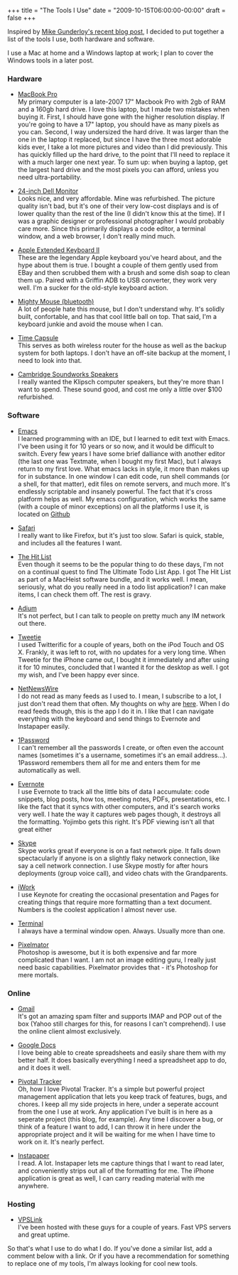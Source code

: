 +++
title = "The Tools I Use"
date = "2009-10-15T06:00:00-00:00"
draft = false
+++

Inspired by [Mike Gunderloy's recent blog
post](http://afreshcup.com/2009/10/11/my-tools-of-the-trade-2009/), I
decided to put together a list of the tools I use, both hardware and
software.

I use a Mac at home and a Windows laptop at work; I plan to cover the
Windows tools in a later post.

### Hardware

-   [MacBook Pro](http://www.apple.com/macbookpro/)\
    My primary computer is a late-2007 17" Macbook Pro with 2gb of RAM
    and a 160gb hard drive. I love this laptop, but I made two mistakes
    when buying it. First, I should have gone with the higher
    resolution display. If you're going to have a 17" laptop, you should
    have as many pixels as you can. Second, I way undersized the
    hard drive. It was larger than the one in the laptop it replaced,
    but since I have the three most adorable kids ever, I take a lot
    more pictures and video than I did previously. This has quickly
    filled up the hard drive, to the point that I'll need to replace it
    with a much larger one next year. To sum up: when buying a laptop,
    get the largest hard drive and the most pixels you can afford,
    unless you need ultra-portability.

<!-- -->

-   [24-inch Dell Monitor](http://www.dell.com)\
    Looks nice, and very affordable. Mine was refurbished. The picture
    quality isn't bad, but it's one of their very low-cost displays and
    is of lower quality than the rest of the line (I didn't know this at
    the time). If I was a graphic designer or professional photographer
    I would probably care more. Since this primarily displays a code
    editor, a terminal window, and a web browser, I don't really
    mind much.

<!-- -->

-   [Apple Extended Keyboard
    II](http://en.wikipedia.org/wiki/Apple_Extended_Keyboard)\
    These are the legendary Apple keyboard you've heard about, and the
    hype about them is true. I bought a couple of them gently used from
    EBay and then scrubbed them with a brush and some dish soap to clean
    them up. Paired with a Griffin ADB to USB converter, they work
    very well. I'm a sucker for the old-style keyboard action.

<!-- -->

-   [Mighty Mouse (bluetooth)](http://www.apple.com/mightymouse/)\
    A lot of people hate this mouse, but I don't understand why. It's
    solidly built, confortable, and has that cool little ball on top.
    That said, I'm a keyboard junkie and avoid the mouse when I can.

<!-- -->

-   [Time Capsule](http://www.apple.com/timecapsule/)\
    This serves as both wireless router for the house as well as the
    backup system for both laptops. I don't have an off-site backup at
    the moment, I need to look into that.

<!-- -->

-   [Cambridge Soundworks Speakers](http://cambridgesoundworks.com/)\
    I really wanted the Klipsch computer speakers, but they're more than
    I want to spend. These sound good, and cost me only a little over
    \$100 refurbished.

### Software

-   [Emacs](http://emacsformacosx.com/)\
    I learned programming with an IDE, but I learned to edit text
    with Emacs. I've been using it for 10 years or so now, and it would
    be difficult to switch. Every few years I have some brief dalliance
    with another editor (the last one was Textmate, when I bought my
    first Mac), but I always return to my first love. What emacs lacks
    in style, it more than makes up for in substance. In one window I
    can edit code, run shell commands (or a shell, for that matter),
    edit files on remote servers, and much more. It's endlessly
    scriptable and insanely powerful. The fact that it's cross platform
    helps as well. My emacs configuration, which works the same (with a
    couple of minor exceptions) on all the platforms I use it, is
    located on [Github](http://github.com/larrywright/emacs)

<!-- -->

-   [Safari](http://www.apple.com/safari/)\
    I really want to like Firefox, but it's just too slow. Safari is
    quick, stable, and includes all the features I want.

<!-- -->

-   [The Hit List](http://www.potionfactory.com/thehitlist/)\
    Even though it seems to be the popular thing to do these days, I'm
    not on a continual quest to find The Ultimate Todo List App. I got
    The Hit List as part of a MacHeist software bundle, and it
    works well. I mean, seriously, what do you really need in a todo
    list application? I can make items, I can check them off. The rest
    is gravy.

<!-- -->

-   [Adium](http://adium.im/)\
    It's not perfect, but I can talk to people on pretty much any IM
    network out there.

<!-- -->

-   [Tweetie](http://www.atebits.com/tweetie-mac/)\
    I used Twitterific for a couple of years, both on the iPod Touch and
    OS X. Frankly, it was left to rot, with no updates for a very
    long time. When Tweetie for the iPhone came out, I bought it
    immediately and after using it for 10 minutes, concluded that I
    wanted it for the desktop as well. I got my wish, and I've been
    happy ever since.

<!-- -->

-   [NetNewsWire](http://www.newsgator.com/INDIVIDUALS/NETNEWSWIRE/)\
    I do not read as many feeds as I used to. I mean, I subscribe to a
    lot, I just don't read them that often. My thoughts on why are
    [here](http://larrywright.me/blog/articles/209-the-coming-decline-of-rss-and-atom).
    When I do read feeds though, this is the app I do it in. I like that
    I can navigate everything with the keyboard and send things to
    Evernote and Instapaper easily.

<!-- -->

-   [1Password](http://agilewebsolutions.com/products/1Password)\
    I can't remember all the passwords I create, or often even the
    account names (sometimes it's a username, sometimes it's an
    email address...). 1Password remembers them all for me and enters
    them for me automatically as well.

<!-- -->

-   [Evernote](http://www.evernote.com/)\
    I use Evernote to track all the little bits of data I accumulate:
    code snippets, blog posts, how tos, meeting notes, PDFs,
    presentations, etc. I like the fact that it syncs with other
    computers, and it's search works very well. I hate the way it
    captures web pages though, it destroys all the formatting. Yojimbo
    gets this right. It's PDF viewing isn't all that great either

<!-- -->

-   [Skype](http://skype.com/)\
    Skype works great if everyone is on a fast network pipe. It falls
    down spectacularly if anyone is on a slightly flaky network
    connection, like say a cell network connection. I use Skype mostly
    for after hours deployments (group voice call), and video chats with
    the Grandparents.

<!-- -->

-   [iWork](http://www.apple.com/iwork/)\
    I use Keynote for creating the occasional presentation and Pages for
    creating things that require more formatting than a text document.
    Numbers is the coolest application I almost never use.

<!-- -->

-   [Terminal](http://www.apple.com/macosx/what-is-macosx/apps-and-utilities.html#terminal)\
    I always have a terminal window open. Always. Usually more than one.

<!-- -->

-   [Pixelmator](http://www.pixelmator.com/)\
    Photoshop is awesome, but it is both expensive and far more
    complicated than I want. I am not an image editing guru, I really
    just need basic capabilities. Pixelmator provides that - it's
    Photoshop for mere mortals.

### Online

-   [Gmail](http://mail.google.com)\
    It's got an amazing spam filter and supports IMAP and POP out of the
    box (Yahoo still charges for this, for reasons I can't comprehend).
    I use the online client almost exclusively.

<!-- -->

-   [Google Docs](http://docs.google.com)\
    I love being able to create spreadsheets and easily share them with
    my better half. It does basically everything I need a spreadsheet
    app to do, and it does it well.

<!-- -->

-   [Pivotal Tracker](http://pivotaltracker.com)\
    Oh, how I love Pivotal Tracker. It's a simple but powerful project
    management application that lets you keep track of features, bugs,
    and chores. I keep all my side projects in here, under a seperate
    account from the one I use at work. Any application I've built is in
    here as a seperate project (this blog, for example). Any time I
    discover a bug, or think of a feature I want to add, I can throw it
    in here under the appropriate project and it will be waiting for me
    when I have time to work on it. It's nearly perfect.

<!-- -->

-   [Instapaper](http://instapaper.com)\
    I read. A lot. Instapaper lets me capture things that I want to read
    later, and conveniently strips out all of the formatting for me. The
    iPhone application is great as well, I can carry reading material
    with me anywhere.

### Hosting

-   [VPSLink](http://vpslink.com)\
    I've been hosted with these guys for a couple of years. Fast VPS
    servers and great uptime.

So that's what I use to do what I do. If you've done a similar list, add
a comment below with a link. Or if you have a recommendation for
something to replace one of my tools, I'm always looking for cool new
tools.

